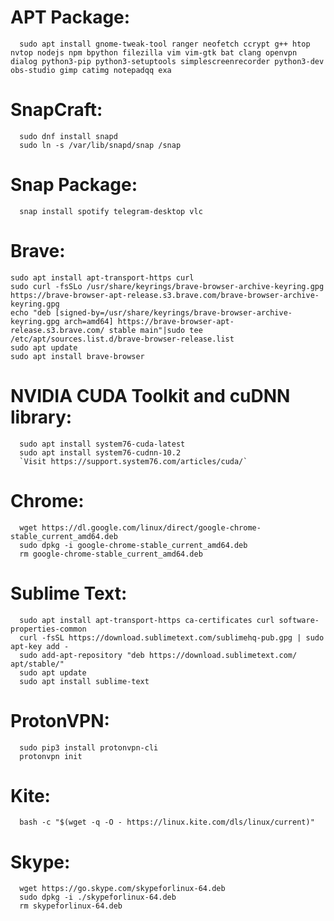 # APT Package:
      sudo apt install gnome-tweak-tool ranger neofetch ccrypt g++ htop nvtop nodejs npm bpython filezilla vim vim-gtk bat clang openvpn dialog python3-pip python3-setuptools simplescreenrecorder python3-dev obs-studio gimp catimg notepadqq exa

# SnapCraft:
      sudo dnf install snapd
      sudo ln -s /var/lib/snapd/snap /snap

# Snap Package:
      snap install spotify telegram-desktop vlc

# Brave:
    sudo apt install apt-transport-https curl
    sudo curl -fsSLo /usr/share/keyrings/brave-browser-archive-keyring.gpg https://brave-browser-apt-release.s3.brave.com/brave-browser-archive-keyring.gpg
    echo "deb [signed-by=/usr/share/keyrings/brave-browser-archive-keyring.gpg arch=amd64] https://brave-browser-apt-release.s3.brave.com/ stable main"|sudo tee /etc/apt/sources.list.d/brave-browser-release.list
    sudo apt update
    sudo apt install brave-browser

# NVIDIA CUDA Toolkit and cuDNN library:
      sudo apt install system76-cuda-latest
      sudo apt install system76-cudnn-10.2
      `Visit https://support.system76.com/articles/cuda/`

# Chrome: 
      wget https://dl.google.com/linux/direct/google-chrome-stable_current_amd64.deb
      sudo dpkg -i google-chrome-stable_current_amd64.deb
      rm google-chrome-stable_current_amd64.deb

# Sublime Text: 
      sudo apt install apt-transport-https ca-certificates curl software-properties-common
      curl -fsSL https://download.sublimetext.com/sublimehq-pub.gpg | sudo apt-key add -
      sudo add-apt-repository "deb https://download.sublimetext.com/ apt/stable/"
      sudo apt update
      sudo apt install sublime-text

# ProtonVPN:
      sudo pip3 install protonvpn-cli
      protonvpn init

# Kite:
      bash -c "$(wget -q -O - https://linux.kite.com/dls/linux/current)"

# Skype:
      wget https://go.skype.com/skypeforlinux-64.deb
      sudo dpkg -i ./skypeforlinux-64.deb
      rm skypeforlinux-64.deb
